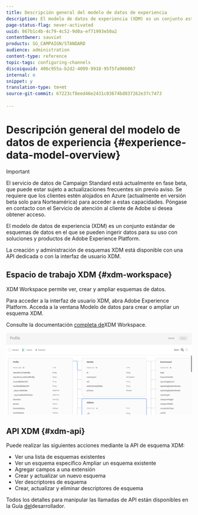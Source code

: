 ```yaml
---
title: Descripción general del modelo de datos de experiencia
description: El modelo de datos de experiencia (XDM) es un conjunto estándar de esquemas de datos en el que se pueden ingerir datos para su uso con soluciones y productos de Adobe Experience Platform.
page-status-flag: never-activated
uuid: 867b1c4b-4c79-4c52-9d0a-ef71993e50a2
contentOwner: sauviat
products: SG_CAMPAIGN/STANDARD
audience: administration
content-type: reference
topic-tags: configuring-channels
discoiquuid: 406c955a-b2d2-4099-9918-95f5fa966067
internal: n
snippet: y
translation-type: tm+mt
source-git-commit: 67223cf8eed46e2431c03674bd837262e37c7473

---
```



# Descripción general del modelo de datos de experiencia {#experience-data-model-overview}

>[!IMPORTANT]
>
>El servicio de datos de Campaign Standard está actualmente en fase beta, que puede estar sujeto a actualizaciones frecuentes sin previo aviso. Se requiere que los clientes estén alojados en Azure (actualmente en versión beta solo para Norteamérica) para acceder a estas capacidades. Póngase en contacto con el Servicio de atención al cliente de Adobe si desea obtener acceso.

El modelo de datos de experiencia (XDM) es un conjunto estándar de esquemas de datos en el que se pueden ingerir datos para su uso con soluciones y productos de Adobe Experience Platform.

La creación y administración de esquemas XDM está disponible con una API dedicada o con la interfaz de usuario XDM.

## Espacio de trabajo XDM {#xdm-workspace}

XDM Workspace permite ver, crear y ampliar esquemas de datos.

Para acceder a la interfaz de usuario XDM, abra Adobe Experience Platform. Acceda a la ventana Modelo de datos para crear o ampliar un esquema XDM.

Consulte la documentación [completa de](https://www.adobe.io/apis/experienceplatform/home/xdm/xdmservices.html#!api-specification/markdown/narrative/technical_overview/schema_registry/xdm_system/xdm_system_in_experience_platform.md)XDM Workspace.

![](assets/aep_xdmworkspace.png)

## API XDM {#xdm-api}

Puede realizar las siguientes acciones mediante la API de esquema XDM:

* Ver una lista de esquemas existentes
* Ver un esquema específico Ampliar un esquema existente
* Agregar campos a una extensión
* Crear y actualizar un nuevo esquema
* Ver descriptores de esquema
* Crear, actualizar y eliminar descriptores de esquema

Todos los detalles para manipular las llamadas de API están disponibles en la Guía [del](https://www.adobe.io/apis/experienceplatform/home/xdm/xdmservices.html#!api-specification/markdown/narrative/technical_overview/schema_registry/schema_registry_developer_guide.md)desarrollador.
